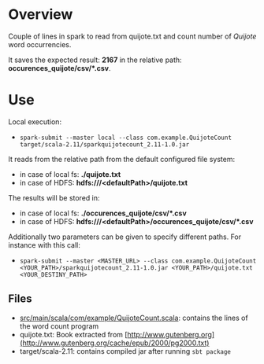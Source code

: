 # Overview

Couple of lines in spark to read from quijote.txt and count number of *Quijote* word occurrencies.

It saves the expected result: **2167** in the relative path: **occurences_quijote/csv/\*.csv**.

# Use

Local execution:
- `spark-submit --master local --class com.example.QuijoteCount target/scala-2.11/sparkquijotecount_2.11-1.0.jar`

It reads from the relative path from the default configured file system:
- in case of local fs: **./quijote.txt**
- in case of HDFS: **hdfs:///\<defaultPath\>/quijote.txt**

The results will be stored in:
- in case of local fs: **./occurences_quijote/csv/\*.csv**
- in case of HDFS: **hdfs:///\<defaultPath\>/occurences_quijote/csv/\*.csv**

Additionally two parameters can be given to specify different paths. For instance with this call:
- `spark-submit --master <MASTER_URL> --class com.example.QuijoteCount <YOUR_PATH>/sparkquijotecount_2.11-1.0.jar <YOUR_PATH>/quijote.txt <YOUR_DESTINY_PATH>`

## Files

- [src/main/scala/com/example/QuijoteCount.scala](https://github.com/MarcosBernal/SparkQuijoteCount/blob/master/src/main/scala/com/example/QuijoteCount.scala): contains the lines of the word count program
- quijote.txt: Book extracted from [http://www.gutenberg.org](http://www.gutenberg.org/cache/epub/2000/pg2000.txt)
- target/scala-2.11: contains compiled jar after running `sbt package`


